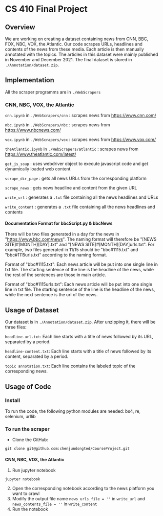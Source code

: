 # CS 410 Final Project
## Overview
We are working on creating a dataset containing news from CNN, BBC, FOX, NBC, VOX, the Atlantic. Our code scrapes URLs, headlines and contents of the news from these media. Each article is then manually annotated with the topics. The articles in this dataset were mainly published in November and December 2021. The final dataset is stored in `./Annotation/dataset.zip`.
## Implementation
All the scraper programms are in `./WebScrapers`
### CNN, NBC, VOX, the Atlantic
`cnn.ipynb` in `./WebScrapers/cnn` : scrapes news from https://www.cnn.com/

`nbc.ipynb` in `./WebScrapers/nbc` : scrapes news from https://www.nbcnews.com/

`vox.ipynb` in `./WebScrapers/vox` : scrapes news from https://www.vox.com/

`theAtlantic.ipynb` in `./WebScrapers/atlantic` : scrapes news from https://www.theatlantic.com/latest/

`get_js_soup` : uses webdriver object to execute javascript code and get dynamically loaded web content

`scrape_dir_page` : gets all news URLs from the corresponding platform

`scrape_news` : gets news headline and content from the given URL

`write_url` : generates a `.txt` file containing all the news headlines and URLs

`write_content` : generates a `.txt` file containing all the news headlines and contents
#### Documentation Format for bbcScript.py & bbcNews
There will be two files generated in a day for the news in "https://www.bbc.com/news".
The naming format will therefore be "[NEWS SITE]#[MONTH][DAY].txt" and "[NEWS SITE]#[MONTH][DAY]urls.txt".
For example, two files generated in 11/15 should be "bbc#1115.txt" and "bbc#1115urls.txt" according to the naming format.

Format of "bbc#1115.txt":
Each news article will be put into one single line in txt file.
The starting sentence of the line is the headline of the news, while the rest of the sentences are those in main article.

Format of "bbc#1115urls.txt":
Each news article will be put into one single line in txt file.
The starting sentence of the line is the headline of the news, while the next sentence is the url of the news.

## Usage of Dataset
Our dataset is in `./Annotation/dataset.zip`. After unzipping it, there will be three files:

`headline-url.txt`: Each line starts with a title of news followed by its URL, separated by a period.

`headline-content.txt`: Each line starts with a title of news followed by its content, separated by a period.

`topic annotation.txt`: Each line contains the labeled topic of the corresponding news.
## Usage of Code
### Install
To run the code, the following python modules are needed: bs4, re, selenium, urllib
### To run the scraper
-   Clone the GitHub:

`git clone git@github.com:chenjundongted/CourseProject.git`
#### CNN, NBC, VOX, the Atlantic
1.  Run jupyter notebook

`jupyter notebook`

2.  Open the corresponding notebook according to the news platform you want to crawl
3. Modify the output file name `news_urls_file = ''` in `write_url` and `news_contents_file = ''` in `write_content`
4.  Run the notebook
